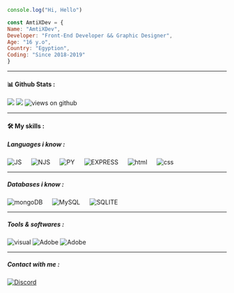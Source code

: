 ```js
console.log("Hi, Hello")
```
```js
const AmtiXDev = {
Name: "AmtiXDev",
Developer: "Front-End Developer && Graphic Designer",
Age: "16 y.o",
Country: "Egyption",
Coding: "Since 2018-2019"
}
```
<hr />
<h4> 📊 Github Stats :</h4>
<p align="left">
<img src="https://github-readme-stats.vercel.app/api?username=AmtiXDev&show_icons=true&theme=tokyonight&count_private=true"/>
<img src="https://github-readme-stats.vercel.app/api/top-langs/?username=AmtiXDev&layout=compact&theme=tokyonight"/>
<img src="https://komarev.com/ghpvc/?username=AmtiXDev" alt="views on github" />
</p>

<hr />

<h4>🛠️ My skills :</h4>

<h5>Languages i know : </h5>
<p align="left">
    <img alt="JS" src="https://img.shields.io/badge/Javascript-f7e018?style=for-the-badge&logo=javascript&logoColor=white"/>
    &emsp;
    <img alt="NJS" src="https://img.shields.io/badge/Node.js-06ab06?style=for-the-badge&logo=node.js&logoColor=white"/>
    &emsp;
    <img alt="PY" src="https://img.shields.io/badge/Python-06aba8?style=for-the-badge&logo=python&logoColor=white"/>
    &emsp;
    <img alt="EXPRESS" src="https://img.shields.io/badge/Express.js-045bd4?style=for-the-badge&logo=express&logoColor=white"/>
    &emsp;
    <img alt="html" src="https://img.shields.io/badge/Html5-E54C21?style=for-the-badge&logo=html5&logoColor=white"/>
    &emsp;
    <img alt="css" src="https://img.shields.io/badge/Css3-214CE5?style=for-the-badge&logo=css3&logoColor=white"/>
    </p>
    <hr />
    <h5> Databases i know :</h5>
    <p align="left">
    <img alt="mongoDB" src ="https://img.shields.io/badge/Mongodb-07AC4F?style=for-the-badge&logo=mongodb&logoColor=white"/>
    &emsp;
    <img alt="MySQL" src="https://img.shields.io/badge/MySQL-00618B?style=for-the-badge&logo=mysql&logoColor=white"/>
    &emsp;
    <img alt="SQLITE" src="https://img.shields.io/badge/Sqlite-045bd4?style=for-the-badge&logo=sqlite&logoColor=white"/>
    </p>
    <hr />
    <h5> Tools & softwares :</h5>
    <p align="left">
    <img alt="visual" src="https://img.shields.io/badge/Visual_Studio_Code-3d3d3d?style=for-the-badge&logo=visual%20studio%20code&logoColor=0078D4"/>
    <img alt="Adobe" src="https://img.shields.io/badge/PhotoShop-5156fb?style=for-the-badge&logo=Adobe%20PhotoShop&logoColor=white"/>
    <img alt="Adobe" src="https://img.shields.io/badge/After Effects-45088C?style=for-the-badge&logo=Adobe%20After%20Effects&logoColor=white"/>
    </p>
    <hr />
    <h5> Contact with me :</h5>
    <p align="left">
    <a href="https://discordapp.com/users/451460034686091265"><img alt="Discord" src="https://img.shields.io/badge/Discord-7289d9?style=for-the-badge&logo=Discord&logoColor=ffffff"/></a>
    </p>
